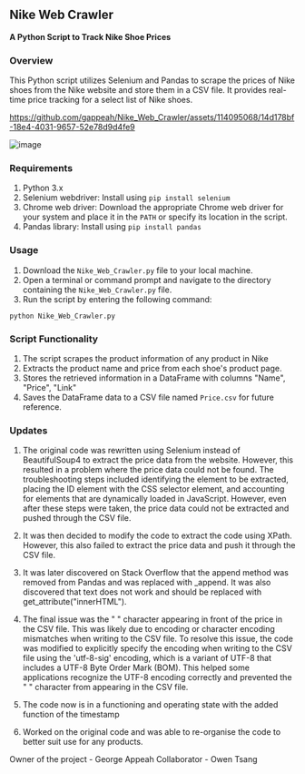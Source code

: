 ## Nike Web Crawler

**A Python Script to Track Nike Shoe Prices**

### Overview

This Python script utilizes Selenium and Pandas to scrape the prices of Nike shoes from the Nike website and store them in a CSV file. It provides real-time price tracking for a select list of Nike shoes.


https://github.com/gappeah/Nike_Web_Crawler/assets/114095068/14d178bf-18e4-4031-9657-52e78d9d4fe9

![image](https://github.com/gappeah/Nike_Web_Crawler/assets/114095068/525ee6b3-8467-4cf5-9f80-cdcf315f44f5)


### Requirements

1. Python 3.x
2. Selenium webdriver: Install using `pip install selenium`
3. Chrome web driver: Download the appropriate Chrome web driver for your system and place it in the `PATH` or specify its location in the script.
4. Pandas library: Install using `pip install pandas`

### Usage

1. Download the `Nike_Web_Crawler.py` file to your local machine.
2. Open a terminal or command prompt and navigate to the directory containing the `Nike_Web_Crawler.py` file.
3. Run the script by entering the following command:
```
python Nike_Web_Crawler.py
```

### Script Functionality

1. The script scrapes the product information of any product in Nike
2. Extracts the product name and price from each shoe's product page.
3. Stores the retrieved information in a DataFrame with columns "Name", "Price", "Link"
5. Saves the DataFrame data to a CSV file named `Price.csv` for future reference.

### Updates

1. The original code was rewritten using Selenium instead of BeautifulSoup4 to extract the price data from the website. However, this resulted in a problem where the price data could not be found. The troubleshooting steps included identifying the element to be extracted, placing the ID element with the CSS selector element, and accounting for elements that are dynamically loaded in JavaScript. However, even after these steps were taken, the price data could not be extracted and pushed through the CSV file.
2. It was then decided to modify the code to extract the code using XPath. However, this also failed to extract the price data and push it through the CSV file.
3. It was later discovered on Stack Overflow that the append method was removed from Pandas and was replaced with _append. It was also discovered that text does not work and should be replaced with get_attribute("innerHTML").
4. The final issue was the " " character appearing in front of the price in the CSV file. This was likely due to encoding or character encoding mismatches when writing to the CSV file. To resolve this issue, the code was modified to explicitly specify the encoding when writing to the CSV file using the 'utf-8-sig' encoding, which is a variant of UTF-8 that includes a UTF-8 Byte Order Mark (BOM). This helped some applications recognize the UTF-8 encoding correctly and prevented the " " character from appearing in the CSV file.
5. The code now is in a functioning and operating state with the added function of the timestamp

6. Worked on the original code and was able to re-organise the code to better suit use for any products.

Owner of the project - George Appeah
Collaborator - Owen Tsang

